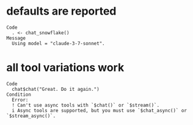 # defaults are reported

    Code
      . <- chat_snowflake()
    Message
      Using model = "claude-3-7-sonnet".

# all tool variations work

    Code
      chat$chat("Great. Do it again.")
    Condition
      Error:
      ! Can't use async tools with `$chat()` or `$stream()`.
      i Async tools are supported, but you must use `$chat_async()` or `$stream_async()`.

